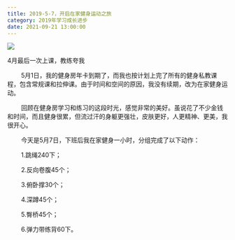 ```yaml
---
title: 2019-5-7，开启在家健身运动之旅
category: 2019年学习成长进步
date: 2021-09-21 13:00:00
---
```


![](https://markdown-1301532546.cos.ap-guangzhou.myqcloud.com/peipei_blog/20210921145033.jpeg)  

4月最后一次上课，教练夸我

        5月1日，我的健身房年卡到期了，而我也按计划上完了所有的健身私教课程，包含常规课和拉伸课。由于时间和空间的原因，我没有续期，改为在家健身运动。  

        回顾在健身房学习和练习的这段时光，感觉非常的美好。虽说花了不少金钱和时间，而且健身很累，但流过汗的身躯更强壮，皮肤更好，人更精神、更美，我很开心。  

        今天是5月7日，下班后我在家健身一小时，分组完成了以下动作：  

        1.跳绳240下；  

        2.反向卷腹45个；  

        3.俯卧撑30个；  

        4.深蹲45个；  

        5.臀桥45个；  

        6.弹力带练背60下。